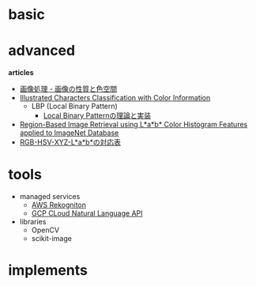 # basic



# advanced

**articles**

* [画像処理 - 画像の性質と色空間](https://note.com/branch_it_sol205/n/na235045591c5)
* [Illustrated Characters Classification with Color Information](https://db-event.jpn.org/deim2013/proceedings/pdf/p4-5.pdf)
  * LBP (Local Binary Pattern)
    * [Local Binary Patternの理論と実装](https://qiita.com/tancoro/items/959ae9c14048c06bea8e)
* [Region-Based Image Retrieval using L\*a\*b\* Color
Histogram Features applied to ImageNet Database](https://www.lab.kochi-tech.ac.jp/yoshilab/thesis/1160346.pdf)
* [RGB-HSV-XYZ-L\*a\*b\*の対応表](https://qiita.com/fate_shelled/items/f466065f3fb1e99b0201)

# tools

* managed services
  * [AWS Rekogniton](https://docs.aws.amazon.com/ja_jp/rekognition/?id=docs_gateway)
  * [GCP CLoud Natural Language API](https://cloud.google.com/natural-language/docs/analyzing-sentiment?hl=ja)
* libraries
  * OpenCV
  * scikit-image

# implements

